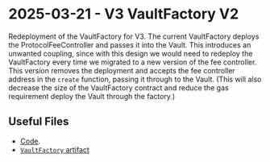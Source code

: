 # 2025-03-21 - V3 VaultFactory V2

Redeployment of the VaultFactory for V3.
The current VaultFactory deploys the ProtocolFeeController and passes it into the Vault. This introduces an unwanted coupling, since with this design we would need to redeploy the VaultFactory every time we migrated to a new version of the fee controller. This version removes the deployment and accepts the fee controller address in the `create` function, passing it through to the Vault. (This will also decrease the size of the VaultFactory contract and reduce the gas requirement deploy the Vault through the factory.)

## Useful Files

- [Code](https://github.com/balancer/balancer-v3-monorepo/commit/e1ae7f091244ae20e5c1add3e7f89b6d33f48d23).
- [`VaultFactory` artifact](./artifact/VaultFactory.json)

